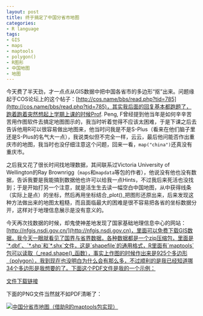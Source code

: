 ```yaml
---
layout: post
title: 终于搞定了中国分省市地图
categories:
- R language
tags:
- GIS
- maps
- maptools
- polygon()
- R图形
- 中国地图
- 地图
---
```


今天费了半天劲，才一点点从GIS数据中把中国各省市的多边形“抠”出来。问题缘起于COS论坛上的这个帖子：[http://cos.name/bbs/read.php?tid=785](http://cos.name/bbs/read.php?tid=785)，其实我后面的回复基本都跑题了，跑着跑着突然想起上学期上课的时候Prof. Peng, F曾经提到他当年是如何辛辛苦苦用作图软件去搞定地图图示的，我当时听着觉得不应该太困难，于是下课之后去告诉他用R可以很容易做出地图来，他当时问我是不是S-Plus（看来在他们脑子里还是S-Plus的名气大一点），我说类似但不完全一样，云云，最后他问能否作出重庆市的地图，我当时也没仔细注意这个问题，回来一看，`map("china")`还真没有重庆市。

之后我又花了很长时间找地理数据，其间联系过Victoria University of Wellington的Ray Brownrigg（`maps`和`mapdata`等包的作者），他说没有他也没有数据，告诉我要是我能搞到数据他也许可以给我一点Hints，不过我后来死活也没找到；于是开始打另一个注意，就是活生生去读一幅空白中国地图，从中获得线条（实际上是点）的坐标，然后再用坐标结合_plot()_把图形还原出来，后来发现这种方法做出来的地图太粗糙，而且面临最大的困难是很不容易把各省的坐标数据分开，这样对于地理信息展示是没有意义的。

今天再次找数据的时候，却鬼使神差地发现了国家基础地理信息中心的网站：[http://nfgis.nsdi.gov.cn/](http://nfgis.nsdi.gov.cn)，里面可以免费下载GIS数据，我今天一眼就看见了国界与省界数据，各种数据都是一个zip压缩包，里面是`*.dbf`、`*.shp`和`*.shx`文件，这是`shapefile`的通用格式，R里面有`maptools`包可以读取（_read.shape()_函数），事实上作图的时候作出来是925个多边形（polygon），我到现在也没明白为什么会有那么多，不过顺利的是我已经知道哪34个多边形是我想要的了。下面这个PDF文件是我的一个示例：

[文件下载链接](http://yihui.name/cn/wp-content/uploads/1189787773_0.gz)

下面的PNG文件当然就不如PDF清晰了：


[![中国分省市地图（借助R的maptools包实现）](http://yihui.name/cn/wp-content/uploads/1189788151_0.png)](http://yihui.name/cn/wp-content/uploads/1189788151_1.png)
